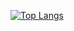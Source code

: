 [![Top Langs](https://github-readme-stats.vercel.app/api/top-langs/?username=DaniilRyb&layout=compact)](https://github.com/anuraghazra/github-readme-stats)
